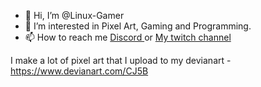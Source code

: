 - 👋 Hi, I’m @Linux-Gamer
- 👀 I’m interested in Pixel Art, Gaming and Programming.
- 📫 How to reach me <a href="https://discord.gg/b7wYtUHzdX"> Discord </a> or <a href="https://www.twitch.tv/the_linuxgamer"> My twitch channel </a>

I make a lot of pixel art that I upload to my devianart - https://www.devianart.com/CJ5B
